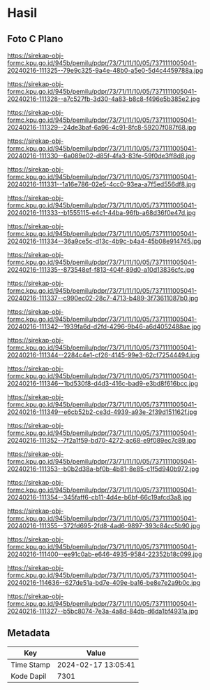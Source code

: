 # Hasil

## Foto C Plano

https://sirekap-obj-formc.kpu.go.id/945b/pemilu/pdpr/73/71/11/10/05/7371111005041-20240216-111325--79e9c325-9a4e-48b0-a5e0-5d4c4459788a.jpg

https://sirekap-obj-formc.kpu.go.id/945b/pemilu/pdpr/73/71/11/10/05/7371111005041-20240216-111328--a7c527fb-3d30-4a83-b8c8-f496e5b385e2.jpg

https://sirekap-obj-formc.kpu.go.id/945b/pemilu/pdpr/73/71/11/10/05/7371111005041-20240216-111329--24de3baf-6a96-4c91-8fc8-59207f087f68.jpg

https://sirekap-obj-formc.kpu.go.id/945b/pemilu/pdpr/73/71/11/10/05/7371111005041-20240216-111330--6a089e02-d85f-4fa3-83fe-59f0de3ff8d8.jpg

https://sirekap-obj-formc.kpu.go.id/945b/pemilu/pdpr/73/71/11/10/05/7371111005041-20240216-111331--1a16e786-02e5-4cc0-93ea-a7f5ed556df8.jpg

https://sirekap-obj-formc.kpu.go.id/945b/pemilu/pdpr/73/71/11/10/05/7371111005041-20240216-111333--b1555115-e4c1-44ba-96fb-a68d36f0e47d.jpg

https://sirekap-obj-formc.kpu.go.id/945b/pemilu/pdpr/73/71/11/10/05/7371111005041-20240216-111334--36a9ce5c-d13c-4b9c-b4a4-45b08e914745.jpg

https://sirekap-obj-formc.kpu.go.id/945b/pemilu/pdpr/73/71/11/10/05/7371111005041-20240216-111335--873548ef-f813-404f-89d0-a10d13836cfc.jpg

https://sirekap-obj-formc.kpu.go.id/945b/pemilu/pdpr/73/71/11/10/05/7371111005041-20240216-111337--c990ec02-28c7-4713-b489-3f73611087b0.jpg

https://sirekap-obj-formc.kpu.go.id/945b/pemilu/pdpr/73/71/11/10/05/7371111005041-20240216-111342--1939fa6d-d2fd-4296-9b46-a6d4052488ae.jpg

https://sirekap-obj-formc.kpu.go.id/945b/pemilu/pdpr/73/71/11/10/05/7371111005041-20240216-111344--2284c4e1-cf26-4145-99e3-62cf72544494.jpg

https://sirekap-obj-formc.kpu.go.id/945b/pemilu/pdpr/73/71/11/10/05/7371111005041-20240216-111346--1bd530f8-d4d3-416c-bad9-e3bd8f616bcc.jpg

https://sirekap-obj-formc.kpu.go.id/945b/pemilu/pdpr/73/71/11/10/05/7371111005041-20240216-111349--e6cb52b2-ce3d-4939-a93e-2f39d151162f.jpg

https://sirekap-obj-formc.kpu.go.id/945b/pemilu/pdpr/73/71/11/10/05/7371111005041-20240216-111352--7f2a1f59-bd70-4272-ac68-e9f089ec7c89.jpg

https://sirekap-obj-formc.kpu.go.id/945b/pemilu/pdpr/73/71/11/10/05/7371111005041-20240216-111353--b0b2d38a-bf0b-4b81-8e85-c1f5d940b972.jpg

https://sirekap-obj-formc.kpu.go.id/945b/pemilu/pdpr/73/71/11/10/05/7371111005041-20240216-111354--345faff6-cb11-4d4e-b6bf-66c19afcd3a8.jpg

https://sirekap-obj-formc.kpu.go.id/945b/pemilu/pdpr/73/71/11/10/05/7371111005041-20240216-111355--372fd695-2fd8-4ad6-9897-393c84cc5b90.jpg

https://sirekap-obj-formc.kpu.go.id/945b/pemilu/pdpr/73/71/11/10/05/7371111005041-20240216-111400--ee91c0ab-e646-4935-9584-22352b18c099.jpg

https://sirekap-obj-formc.kpu.go.id/945b/pemilu/pdpr/73/71/11/10/05/7371111005041-20240216-114636--627de51a-bd7e-409e-ba16-be8e7e2a9b0c.jpg

https://sirekap-obj-formc.kpu.go.id/945b/pemilu/pdpr/73/71/11/10/05/7371111005041-20240216-111327--b5bc8074-7e3a-4a8d-84db-d6da1bf4931a.jpg


## Metadata

| Key        | Value               |
| ---------- | ------------------- |
| Time Stamp | 2024-02-17 13:05:41 |
| Kode Dapil | 7301                |



